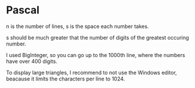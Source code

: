 # Pascal

n is the number of lines, s is the space each number takes. 

s should be much greater that the number of digits of the greatest occuring number. 

I used BigInteger, so you can go up to the 1000th line, where the numbers have over 400 digits. 

To display large triangles, I recommend to not use the Windows editor, beacause it limits the characters per line to 1024.
